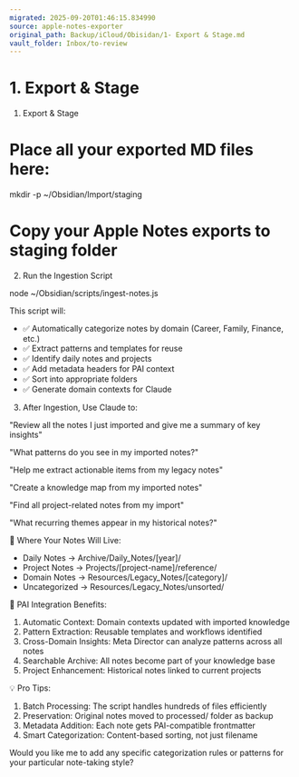 ```yaml
---
migrated: 2025-09-20T01:46:15.834990
source: apple-notes-exporter
original_path: Backup/iCloud/Obisidan/1- Export & Stage.md
vault_folder: Inbox/to-review
---
```

# 1. Export & Stage

 1. Export & Stage

  # Place all your exported MD files here:
  mkdir -p ~/Obsidian/Import/staging
  # Copy your Apple Notes exports to staging folder

  2. Run the Ingestion Script

  node ~/Obsidian/scripts/ingest-notes.js

  This script will:
  - ✅ Automatically categorize notes by domain (Career, Family, Finance, etc.)
  - ✅ Extract patterns and templates for reuse
  - ✅ Identify daily notes and projects
  - ✅ Add metadata headers for PAI context
  - ✅ Sort into appropriate folders
  - ✅ Generate domain contexts for Claude

  3. After Ingestion, Use Claude to:

  "Review all the notes I just imported and give me a summary of key insights"

  "What patterns do you see in my imported notes?"

  "Help me extract actionable items from my legacy notes"

  "Create a knowledge map from my imported notes"

  "Find all project-related notes from my import"

  "What recurring themes appear in my historical notes?"

  📁 Where Your Notes Will Live:

  - Daily Notes → Archive/Daily_Notes/[year]/
  - Project Notes → Projects/[project-name]/reference/
  - Domain Notes → Resources/Legacy_Notes/[category]/
  - Uncategorized → Resources/Legacy_Notes/unsorted/

  🧠 PAI Integration Benefits:

  1. Automatic Context: Domain contexts updated with imported knowledge
  2. Pattern Extraction: Reusable templates and workflows identified
  3. Cross-Domain Insights: Meta Director can analyze patterns across all notes
  4. Searchable Archive: All notes become part of your knowledge base
  5. Project Enhancement: Historical notes linked to current projects

  💡 Pro Tips:

  1. Batch Processing: The script handles hundreds of files efficiently
  2. Preservation: Original notes moved to processed/ folder as backup
  3. Metadata Addition: Each note gets PAI-compatible frontmatter
  4. Smart Categorization: Content-based sorting, not just filename

  Would you like me to add any specific categorization rules or patterns for your particular
  note-taking style?
